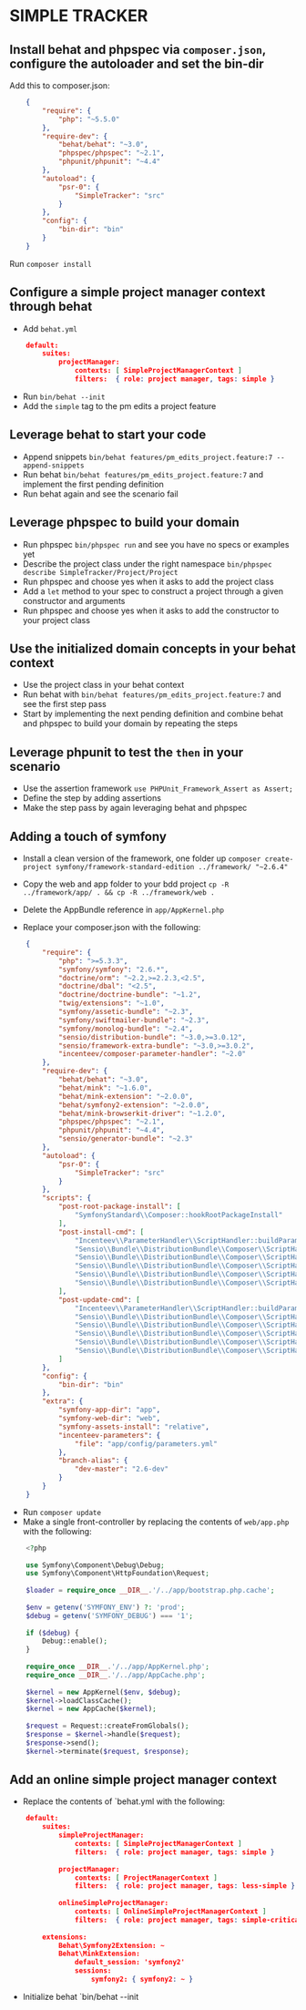 # SIMPLE TRACKER

## Install behat and phpspec via `composer.json`, configure the autoloader and set the bin-dir

Add this to composer.json:
```json
    {
        "require": {
            "php": "~5.5.0"
        },
        "require-dev": {
            "behat/behat": "~3.0",
            "phpspec/phpspec": "~2.1",
            "phpunit/phpunit": "~4.4"
        },
        "autoload": {
            "psr-0": {
                "SimpleTracker": "src"
            }
        },
        "config": {
            "bin-dir": "bin"
        }
    }
```
Run `composer install`

## Configure a simple project manager context through behat

- Add `behat.yml`
 
```json
    default:
        suites:
            projectManager:
                contexts: [ SimpleProjectManagerContext ]
                filters:  { role: project manager, tags: simple }
```

- Run `bin/behat --init` 
- Add the `simple` tag to the pm edits a project feature

## Leverage behat to start your code

- Append snippets `bin/behat features/pm_edits_project.feature:7 --append-snippets`
- Run behat `bin/behat features/pm_edits_project.feature:7` and implement the first pending definition
- Run behat again and see the scenario fail

## Leverage phpspec to build your domain

- Run phpspec `bin/phpspec run` and see you have no specs or examples yet
- Describe the project class under the right namespace `bin/phpspec describe SimpleTracker/Project/Project` 
- Run phpspec and choose yes when it asks to add the project class
- Add a `let` method to your spec to construct a project through a given constructor and arguments
- Run phpspec and choose yes when it asks to add the constructor to your project class

## Use the initialized domain concepts in your behat context

- Use the project class in your behat context
- Run behat with `bin/behat features/pm_edits_project.feature:7` and see the first step pass
- Start by implementing the next pending definition and combine behat and phpspec to build your domain by repeating the steps

## Leverage phpunit to test the `then` in your scenario

- Use the assertion framework `use PHPUnit_Framework_Assert as Assert;`
- Define the step by adding assertions
- Make the step pass by again leveraging behat and phpspec

## Adding a touch of symfony

- Install a clean version of the framework, one folder up `composer create-project symfony/framework-standard-edition ../framework/ "~2.6.4"`
- Copy the web and app folder to your bdd project `cp -R ../framework/app/ . && cp -R ../framework/web .` 
- Delete the AppBundle reference in `app/AppKernel.php`

- Replace your composer.json with the following:

```json
    {
        "require": {
            "php": ">=5.3.3",
            "symfony/symfony": "2.6.*",
            "doctrine/orm": "~2.2,>=2.2.3,<2.5",
            "doctrine/dbal": "<2.5",
            "doctrine/doctrine-bundle": "~1.2",
            "twig/extensions": "~1.0",
            "symfony/assetic-bundle": "~2.3",
            "symfony/swiftmailer-bundle": "~2.3",
            "symfony/monolog-bundle": "~2.4",
            "sensio/distribution-bundle": "~3.0,>=3.0.12",
            "sensio/framework-extra-bundle": "~3.0,>=3.0.2",
            "incenteev/composer-parameter-handler": "~2.0"
        },
        "require-dev": {
            "behat/behat": "~3.0",
            "behat/mink": "~1.6.0",
            "behat/mink-extension": "~2.0.0",
            "behat/symfony2-extension": "~2.0.0",
            "behat/mink-browserkit-driver": "~1.2.0",
            "phpspec/phpspec": "~2.1",
            "phpunit/phpunit": "~4.4",
            "sensio/generator-bundle": "~2.3"
        },
        "autoload": {
            "psr-0": {
                "SimpleTracker": "src"
            }
        },
        "scripts": {
            "post-root-package-install": [
                "SymfonyStandard\\Composer::hookRootPackageInstall"
            ],
            "post-install-cmd": [
                "Incenteev\\ParameterHandler\\ScriptHandler::buildParameters",
                "Sensio\\Bundle\\DistributionBundle\\Composer\\ScriptHandler::buildBootstrap",
                "Sensio\\Bundle\\DistributionBundle\\Composer\\ScriptHandler::clearCache",
                "Sensio\\Bundle\\DistributionBundle\\Composer\\ScriptHandler::installAssets",
                "Sensio\\Bundle\\DistributionBundle\\Composer\\ScriptHandler::installRequirementsFile",
                "Sensio\\Bundle\\DistributionBundle\\Composer\\ScriptHandler::removeSymfonyStandardFiles"
            ],
            "post-update-cmd": [
                "Incenteev\\ParameterHandler\\ScriptHandler::buildParameters",
                "Sensio\\Bundle\\DistributionBundle\\Composer\\ScriptHandler::buildBootstrap",
                "Sensio\\Bundle\\DistributionBundle\\Composer\\ScriptHandler::clearCache",
                "Sensio\\Bundle\\DistributionBundle\\Composer\\ScriptHandler::installAssets",
                "Sensio\\Bundle\\DistributionBundle\\Composer\\ScriptHandler::installRequirementsFile",
                "Sensio\\Bundle\\DistributionBundle\\Composer\\ScriptHandler::removeSymfonyStandardFiles"
            ]
        },
        "config": {
            "bin-dir": "bin"
        },
        "extra": {
            "symfony-app-dir": "app",
            "symfony-web-dir": "web",
            "symfony-assets-install": "relative",
            "incenteev-parameters": {
                "file": "app/config/parameters.yml"
            },
            "branch-alias": {
                "dev-master": "2.6-dev"
            }
        }
    }
```

- Run `composer update` 
- Make a single front-controller by replacing the contents of `web/app.php` with the following:

```php
    <?php
    
    use Symfony\Component\Debug\Debug;
    use Symfony\Component\HttpFoundation\Request;
    
    $loader = require_once __DIR__.'/../app/bootstrap.php.cache';
    
    $env = getenv('SYMFONY_ENV') ?: 'prod';
    $debug = getenv('SYMFONY_DEBUG') === '1';
    
    if ($debug) {
        Debug::enable();
    }
    
    require_once __DIR__.'/../app/AppKernel.php';
    require_once __DIR__.'/../app/AppCache.php';
    
    $kernel = new AppKernel($env, $debug);
    $kernel->loadClassCache();
    $kernel = new AppCache($kernel);
    
    $request = Request::createFromGlobals();
    $response = $kernel->handle($request);
    $response->send();
    $kernel->terminate($request, $response);
```

## Add an online simple project manager context

- Replace the contents of `behat.yml with the following:

```json
    default:
        suites:
            simpleProjectManager:
                contexts: [ SimpleProjectManagerContext ]
                filters:  { role: project manager, tags: simple }
    
            projectManager:
                contexts: [ ProjectManagerContext ]
                filters:  { role: project manager, tags: less-simple }
    
            onlineSimpleProjectManager:
                contexts: [ OnlineSimpleProjectManagerContext ]
                filters:  { role: project manager, tags: simple-critical }
    
        extensions:
            Behat\Symfony2Extension: ~
            Behat\MinkExtension:
                default_session: 'symfony2'
                sessions:
                    symfony2: { symfony2: ~ }
```

- Initialize behat `bin/behat --init 
